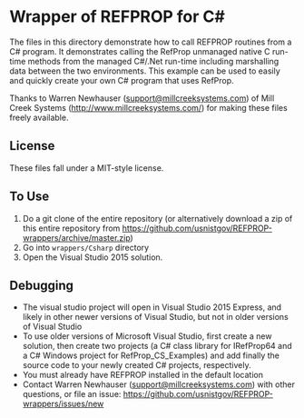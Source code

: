 # Wrapper of REFPROP for C#

The files in this directory demonstrate how to call REFPROP routines from a C# program. It demonstrates calling the RefProp unmanaged native C run-time methods from the managed C#/.Net run-time including marshalling data between the two environments.  This example can be used to easily and quickly create your own C# program that uses RefProp.

Thanks to Warren Newhauser (support@millcreeksystems.com) of Mill Creek Systems (http://www.millcreeksystems.com/) for making these files freely available. 

## License

These files fall under a MIT-style license.

## To Use

1. Do a git clone of the entire repository (or alternatively download a zip of this entire repository from https://github.com/usnistgov/REFPROP-wrappers/archive/master.zip)
2. Go into ``wrappers/Csharp`` directory
3. Open the Visual Studio 2015 solution.

## Debugging

* The visual studio project will open in Visual Studio 2015 Express, and likely in other newer versions of Visual Studio, but not in older versions of Visual Studio
* To use older versions of Microsoft Visual Studio, first create a new solution, then create two projects (a C# class library for IRefProp64 and a C# Windows project for RefProp_CS_Examples) and add finally the source code to your newly created C# projects, respectively.
* You must already have REFPROP installed in the default location
* Contact Warren Newhauser (support@millcreeksystems.com) with other questions, or file an issue: https://github.com/usnistgov/REFPROP-wrappers/issues/new